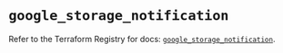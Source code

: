 # `google_storage_notification`

Refer to the Terraform Registry for docs: [`google_storage_notification`](https://registry.terraform.io/providers/hashicorp/google-beta/6.16.0/docs/resources/google_storage_notification).
